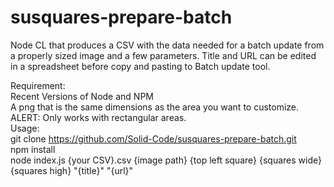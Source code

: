 # susquares-prepare-batch  
Node CL that produces a CSV with the data needed for a batch update from a properly sized image and a few parameters.  Title and URL can be edited in a spreadsheet before copy and pasting to Batch update tool.  

Requirement:  
Recent Versions of Node and NPM  
A png that is the same dimensions as the area you want to customize.  
ALERT: Only works with rectangular areas.  
Usage:  
git clone https://github.com/Solid-Code/susquares-prepare-batch.git  
npm install  
node index.js {your CSV}.csv {image path} {top left square} {squares wide} {squares high} "{title}" "{url}"  
